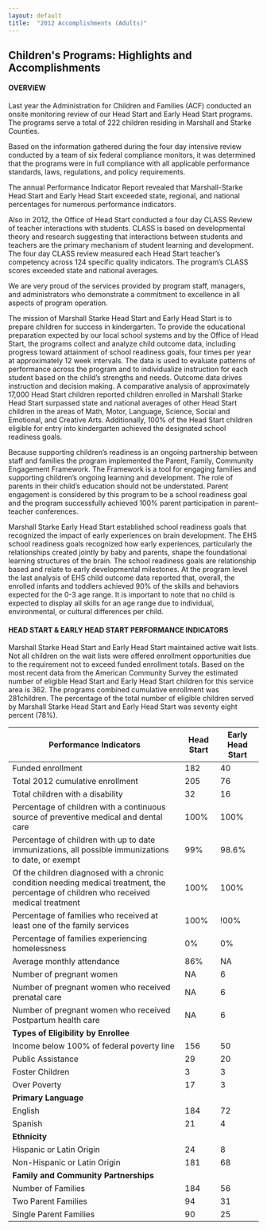 ```yaml
---
layout: default
title:  "2012 Accomplishments (Adults)"
---
```


## Children's Programs: Highlights and Accomplishments

<h4 class="subheader" id="overview">OVERVIEW</h4>

Last year the Administration for Children and Families (ACF) conducted an onsite monitoring review of our Head Start and Early Head Start programs. The programs serve a total of 222 children residing in Marshall and Starke Counties.

Based on the information gathered during the four day intensive review conducted by a team of six federal compliance monitors, it was determined that the programs were in full compliance with all applicable performance standards, laws, regulations, and policy requirements.

The annual Performance Indicator Report revealed that Marshall-Starke Head Start and Early Head Start exceeded state, regional, and national percentages for numerous performance indicators.

Also in 2012, the Office of Head Start conducted a four day CLASS Review of teacher interactions with students. CLASS is based on developmental theory and research suggesting that interactions between students and teachers are the primary mechanism of student learning and development. The four day CLASS review measured each Head Start teacher’s competency across 124 specific quality indicators.  The program’s CLASS scores exceeded state and national averages.

We are very proud of the services provided by program staff, managers, and administrators who demonstrate a commitment to excellence in all aspects of program operation.
  
The mission of Marshall Starke Head Start and Early Head Start is to prepare children for success in kindergarten. To provide the educational preparation expected by our local school systems and by the Office of Head Start, the programs collect and analyze child outcome data, including progress toward attainment of school readiness goals, four times per year at approximately 12 week intervals.  The data is used to evaluate patterns of performance across the program and to individualize instruction for each student based on the child’s strengths and needs. Outcome data drives instruction and decision making.  A comparative analysis of approximately 17,000 Head Start children reported children enrolled in Marshall Starke Head Start surpassed state and national averages of other Head Start children in the areas of Math, Motor, Language, Science, Social and Emotional, and Creative Arts. Additionally, 100% of the Head Start children eligible for entry into kindergarten achieved the designated school readiness goals.

Because supporting children’s readiness is an ongoing partnership between staff and families the program implemented the Parent, Family, Community Engagement Framework. The Framework is a tool for engaging families and supporting children’s ongoing learning and development. The role of parents in their child’s education should not be understated. Parent engagement is considered by this program to be a school readiness goal and the program successfully achieved 100% parent participation in parent–teacher conferences.

Marshall Starke Early Head Start established school readiness goals that recognized the impact of early experiences on brain development. The EHS school readiness goals recognized how early experiences, particularly the relationships created jointly by baby and parents, shape the foundational learning structures of the brain. The school readiness goals are relationship based and relate to early developmental milestones.  At the program level the last analysis of EHS child outcome data reported that, overall, the enrolled infants and toddlers achieved 90% of the skills and behaviors expected for the 0-3 age range. It is important to note that no child is expected to display all skills for an age range due to individual, environmental, or cultural differences per child.

<h4 class="subheader">HEAD START &amp; EARLY HEAD START PERFORMANCE INDICATORS</h4>

Marshall Starke Head Start and Early Head Start maintained active wait lists. Not all children on the wait lists were offered enrollment opportunities due to the requirement not to exceed funded enrollment totals. Based on the most recent data from the American Community Survey the estimated number of eligible Head Start and Early Head Start children for this service area is 362.  The programs combined cumulative enrollment was 281children. The percentage of the total number of eligible children served by Marshall Starke Head Start and Early Head Start was seventy eight percent (78%).

<table class="responsive">
  <thead>
    <tr>
      <th>Performance Indicators</th>
      <th>Head Start</th>
      <th>Early Head Start</th>
    </tr>
  </thead>
  <tbody>
    <tr>
      <td>Funded enrollment  </td>
      <td>182</td>
      <td>40</td>
    </tr>
    <tr>
      <td>Total 2012 cumulative enrollment</td>
      <td>205</td>
      <td>76</td>
    </tr>
    <tr>
      <td>Total children with a disability</td>
      <td>32</td>
      <td>16</td>
    </tr>
    <tr>
      <td>Percentage of children with a continuous source of preventive  medical and dental care</td>
      <td>100%</td>
      <td>100%</td>
    </tr>
    <tr>
      <td>Percentage of children with up to date immunizations, all possible immunizations to date, or exempt</td>
      <td>99%</td>
      <td>98.6%</td>
    </tr>
    <tr>
      <td>Of the children diagnosed with a chronic condition needing medical treatment, the percentage of children who received medical treatment</td>
      <td>100%</td>
      <td>100%</td>
    </tr>
    <tr>
      <td>Percentage of families who received at least one of the family services</td>
      <td>100%</td>
      <td>!00%</td>
    </tr>
    <tr>
      <td>Percentage of families experiencing homelessness</td>
      <td>0%</td>
      <td>0%</td>
    </tr>
    <tr>
      <td>Average monthly attendance</td>
      <td>86%</td>
      <td>NA</td>
    </tr>
    <tr>
      <td>Number of pregnant women</td>
      <td>NA</td>
      <td>6</td>
    </tr>
    <tr>
      <td>Number of pregnant women who received prenatal care</td>
      <td>NA</td>
      <td>6</td>
    </tr>
    <tr>
      <td>Number of pregnant women who received Postpartum health care</td>
      <td>NA</td>
      <td>6</td>
    </tr>
    <tr><td><strong>Types of Eligibility by Enrollee</strong></td></tr>
    <tr>
      <td>Income below 100% of federal poverty line</td>
      <td>156</td>
      <td>50</td>
    </tr>
    <tr>
      <td>Public Assistance</td>
      <td>29</td>
      <td>20</td>
    </tr>
    <tr>
      <td>Foster Children</td>
      <td>3</td>
      <td>3</td>
    </tr>
    <tr>
      <td>Over Poverty</td>
      <td>17</td>
      <td>3</td>
    </tr>
    <tr><td><strong>Primary Language</strong></td><tr>
    <tr>
      <td>English </td>
      <td>184</td>
      <td>72</td>
    </tr>
    <tr>
      <td>Spanish </td>
      <td>21</td>
      <td>4</td>
    </tr>
    <tr><td><strong>Ethnicity</strong></td><tr>
    <tr>
      <td>Hispanic or Latin Origin</td>
      <td>24</td>
      <td>8</td>
    </tr>
    <tr>
      <td>Non-Hispanic or Latin Origin</td>
      <td>181</td>
      <td>68</td>
    </tr>
    <tr><td><strong>Family and Community Partnerships</strong></td><tr>
    <tr>
      <td>Number of Families</td>
      <td>184</td>
      <td>56</td>
    </tr>
    <tr>
      <td>Two Parent Families</td>
      <td>94</td>
      <td>31</td>
    </tr>
    <tr>
      <td>Single Parent Families</td>
      <td>90</td>
      <td>25</td>
    </tr>
  </tbody>
</table>

